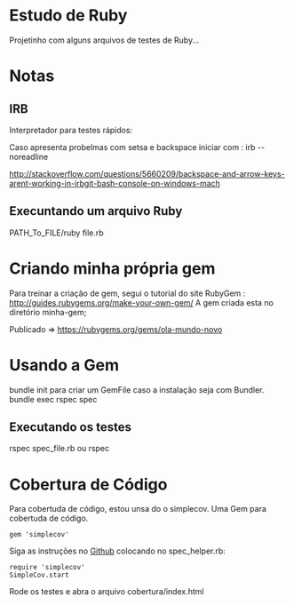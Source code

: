 # Estudo de Ruby
Projetinho com alguns arquivos de testes de Ruby...

# Notas

## IRB
Interpretador para testes rápidos:

Caso apresenta probelmas com setsa e backspace iniciar com : irb --noreadline

http://stackoverflow.com/questions/5660209/backspace-and-arrow-keys-arent-working-in-irbgit-bash-console-on-windows-mach

## Execuntando um arquivo Ruby

PATH_To_FILE/ruby file.rb

# Criando minha própria gem

Para treinar a criação de gem, segui o tutorial do site RubyGem : http://guides.rubygems.org/make-your-own-gem/
A gem criada esta no diretório minha-gem;

Publicado => https://rubygems.org/gems/ola-mundo-novo


# Usando a Gem
bundle init para criar um GemFile
caso a instalação seja com Bundler. bundle exec rspec spec

## Executando os testes
rspec spec_file.rb   ou   rspec

# Cobertura de Código

Para cobertuda de código, estou unsa do o simplecov. Uma Gem para cobertuda de código.

```console
gem 'simplecov'
```

Siga as instruções no [Github](https://github.com/colszowka/simplecov) colocando no spec_helper.rb:

```console
require 'simplecov'
SimpleCov.start
```
Rode os testes e abra o arquivo cobertura/index.html


